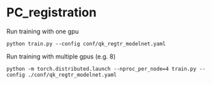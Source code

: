 # PC_registration
Run training with one gpu
```
python train.py --config conf/qk_regtr_modelnet.yaml
```
Run training with multiple gpus (e.g. 8)
```
python -m torch.distributed.launch --nproc_per_node=4 train.py --config ./conf/qk_regtr_modelnet.yaml
```